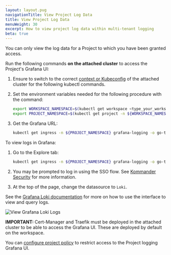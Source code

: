 ```yaml
---
layout: layout.pug
navigationTitle: View Project Log Data
title: View Project Log Data
menuWeight: 30
excerpt: How to view project log data within multi-tenant logging
beta: true
---
```


<!-- markdownlint-disable MD030 -->

You can only view the log data for a Project to which you have been granted access.

Run the following commands **on the attached cluster** to access the Project's Grafana UI:

1. Ensure to switch to the correct [context or Kubeconfig](https://kubernetes.io/docs/tasks/access-application-cluster/configure-access-multiple-clusters/) of the attached cluster for the following kubectl commands.

1. Set the environment variables needed for the following procedure with the command:

   ``` bash
   export WORKSPACE_NAMESPACE=$(kubectl get workspace <type_your_workspace_name> -o jsonpath='{.status.namespaceRef.name}')
   export PROJECT_NAMESPACE=$(kubectl get project -n ${WORKSPACE_NAMESPACE} <type_your_project_name> -o jsonpath='{.status.namespaceRef.name}')
   ```

1. Get the Grafana URL:

   ```bash
   kubectl get ingress -n ${PROJECT_NAMESPACE} grafana-logging -o go-template='https://{{with index .status.loadBalancer.ingress 0}}{{or .hostname .ip}}{{end}}{{with index .spec.rules 0}}{{with index .http.paths 0}}{{.path }}{{end}}{{end}}{{"\n"}}'
   ```

To view logs in Grafana:

1. Go to the Explore tab:

   ```bash
   kubectl get ingress -n ${PROJECT_NAMESPACE} grafana-logging -o go-template='https://{{with index .status.loadBalancer.ingress 0}}{{or .hostname .ip}}{{end}}{{with index .spec.rules 0}}{{with index .http.paths 0}}{{.path }}{{end}}{{end}}/explore{{"\n"}}'
   ```

1.  You may be prompted to log in using the SSO flow. See [Kommander Security](../../../security/distributed-authnz/) for more information.

1. At the top of the page, change the datasource to `Loki`.

See the [Grafana Loki documentation](https://grafana.com/docs/grafana/v7.5/datasources/loki/) for more on how to use the interface to view and query logs.

![View Grafana Loki Logs](/dkp/kommander/2.0/img/lokiGrafanaLogs.gif)

<p class="message--important"><strong>IMPORTANT: </strong>Cert-Manager and Traefik must be deployed in the attached cluster to be able to access the Grafana UI. These are deployed by default on the workspace.</p>

You can [configure project policy][configure-project-ws-policy] to restrict access to the Project logging Grafana UI.

[configure-project-ws-policy]:/dkp/kommander/2.0/projects/project-policies/#configure-project-role-bindings-to-bind-to-workspaceroles-cli-method
